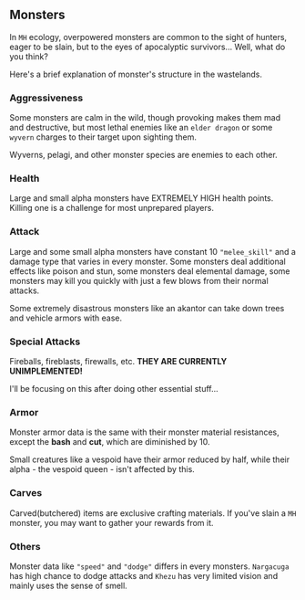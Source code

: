 ## Monsters
In `MH` ecology, overpowered monsters are common to the sight of hunters, eager to be slain, but to the eyes of apocalyptic survivors... Well, what do you think?

Here's a brief explanation of monster's structure in the wastelands.

### Aggressiveness
Some monsters are calm in the wild, though provoking makes them mad and destructive, but most lethal enemies like an `elder dragon` or some `wyvern` charges to their target upon sighting them.

Wyverns, pelagi, and other monster species are enemies to each other.

### Health
Large and small alpha monsters have EXTREMELY HIGH health points. Killing one is a challenge for most unprepared players.

### Attack
Large and some small alpha monsters have constant 10 `"melee_skill"` and a damage type that varies in every monster. Some monsters deal additional effects like poison and stun, some monsters deal elemental damage, some monsters may kill you quickly with just a few blows from their normal attacks.

Some extremely disastrous monsters like an akantor can take down trees and vehicle armors with ease.

### Special Attacks
Fireballs, fireblasts, firewalls, etc. **THEY ARE CURRENTLY UNIMPLEMENTED!**

I'll be focusing on this after doing other essential stuff...

### Armor
Monster armor data is the same with their monster material resistances, except the **bash** and **cut**, which are diminished by 10.

Small creatures like a vespoid have their armor reduced by half, while their alpha - the vespoid queen - isn't affected by this.

### Carves
Carved(butchered) items are exclusive crafting materials. If you've slain a `MH` monster, you may want to gather your rewards from it.

### Others
Monster data like `"speed"` and `"dodge"` differs in every monsters. `Nargacuga` has high chance to dodge attacks and `Khezu` has very limited vision and mainly uses the sense of smell.